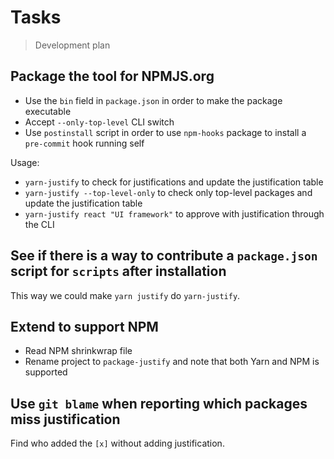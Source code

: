 # Tasks

> Development plan

## Package the tool for NPMJS.org

- Use the `bin` field in `package.json` in order to make the package executable
- Accept `--only-top-level` CLI switch
- Use `postinstall` script in order to use `npm-hooks` package to install a `pre-commit` hook running self

Usage:

- `yarn-justify` to check for justifications and update the justification table
- `yarn-justify --top-level-only` to check only top-level packages and update the justification table
- `yarn-justify react "UI framework"` to approve with justification through the CLI

## See if there is a way to contribute a `package.json` script for `scripts` after installation

This way we could make `yarn justify` do `yarn-justify`.

## Extend to support NPM

- Read NPM shrinkwrap file
- Rename project to `package-justify` and note that both Yarn and NPM is supported

## Use `git blame` when reporting which packages miss justification

Find who added the `[x]` without adding justification.
